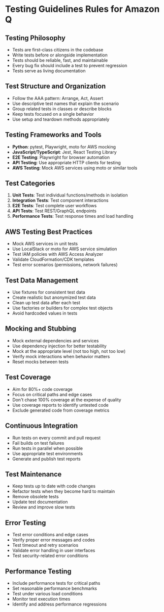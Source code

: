 # Testing Guidelines Rules for Amazon Q

## Testing Philosophy
- Tests are first-class citizens in the codebase
- Write tests before or alongside implementation
- Tests should be reliable, fast, and maintainable
- Every bug fix should include a test to prevent regression
- Tests serve as living documentation

## Test Structure and Organization
- Follow the AAA pattern: Arrange, Act, Assert
- Use descriptive test names that explain the scenario
- Group related tests in classes or describe blocks
- Keep tests focused on a single behavior
- Use setup and teardown methods appropriately

## Testing Frameworks and Tools
- **Python**: pytest, Playwright, moto for AWS mocking
- **JavaScript/TypeScript**: Jest, React Testing Library
- **E2E Testing**: Playwright for browser automation
- **API Testing**: Use appropriate HTTP clients for testing
- **AWS Testing**: Mock AWS services using moto or similar tools

## Test Categories
1. **Unit Tests**: Test individual functions/methods in isolation
2. **Integration Tests**: Test component interactions
3. **E2E Tests**: Test complete user workflows
4. **API Tests**: Test REST/GraphQL endpoints
5. **Performance Tests**: Test response times and load handling

## AWS Testing Best Practices
- Mock AWS services in unit tests
- Use LocalStack or moto for AWS service simulation
- Test IAM policies with AWS Access Analyzer
- Validate CloudFormation/CDK templates
- Test error scenarios (permissions, network failures)

## Test Data Management
- Use fixtures for consistent test data
- Create realistic but anonymized test data
- Clean up test data after each test
- Use factories or builders for complex test objects
- Avoid hardcoded values in tests

## Mocking and Stubbing
- Mock external dependencies and services
- Use dependency injection for better testability
- Mock at the appropriate level (not too high, not too low)
- Verify mock interactions when behavior matters
- Reset mocks between tests

## Test Coverage
- Aim for 80%+ code coverage
- Focus on critical paths and edge cases
- Don't chase 100% coverage at the expense of quality
- Use coverage reports to identify untested code
- Exclude generated code from coverage metrics

## Continuous Integration
- Run tests on every commit and pull request
- Fail builds on test failures
- Run tests in parallel when possible
- Use appropriate test environments
- Generate and publish test reports

## Test Maintenance
- Keep tests up to date with code changes
- Refactor tests when they become hard to maintain
- Remove obsolete tests
- Update test documentation
- Review and improve slow tests

## Error Testing
- Test error conditions and edge cases
- Verify proper error messages and codes
- Test timeout and retry scenarios
- Validate error handling in user interfaces
- Test security-related error conditions

## Performance Testing
- Include performance tests for critical paths
- Set reasonable performance benchmarks
- Test under various load conditions
- Monitor test execution times
- Identify and address performance regressions
